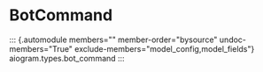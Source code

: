 # BotCommand

::: {.automodule members="" member-order="bysource" undoc-members="True" exclude-members="model_config,model_fields"}
aiogram.types.bot_command
:::

